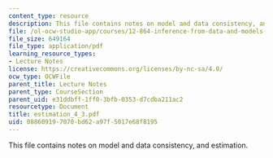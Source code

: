 ```yaml
---
content_type: resource
description: This file contains notes on model and data consistency, and estimation.
file: /ol-ocw-studio-app/courses/12-864-inference-from-data-and-models-spring-2005/088609197070bd62a97f5017e68f8195_estimation_4_3.pdf
file_size: 649164
file_type: application/pdf
learning_resource_types:
- Lecture Notes
license: https://creativecommons.org/licenses/by-nc-sa/4.0/
ocw_type: OCWFile
parent_title: Lecture Notes
parent_type: CourseSection
parent_uid: e31ddbff-1ff0-3bfb-0353-d7cdba211ac2
resourcetype: Document
title: estimation_4_3.pdf
uid: 08860919-7070-bd62-a97f-5017e68f8195
---
```

This file contains notes on model and data consistency, and estimation.